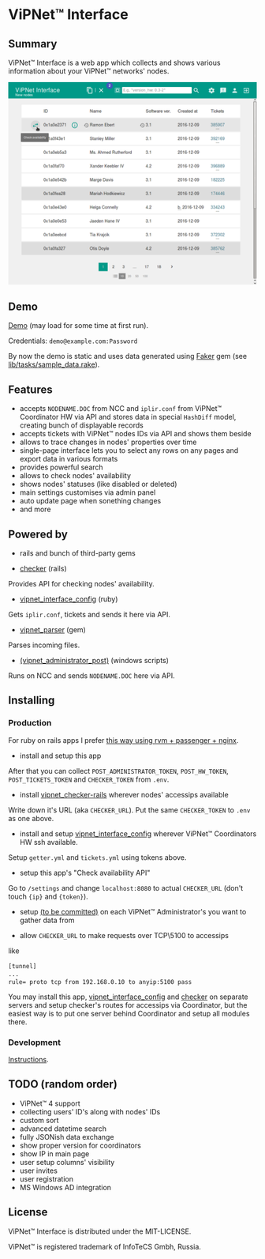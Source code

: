 # ViPNet™ Interface

## Summary

ViPNet™ Interface is a web app which collects and shows various information about your ViPNet™ networks' nodes.

![ViPNet™ Interface main window](/doc/img/main.png?raw=true)

## Demo

[Demo](https://vipnet-interface-demo.herokuapp.com) (may load for some time at first run).

Credentials: `demo@example.com:Password`

By now the demo is static and uses data generated using [Faker](https://github.com/stympy/faker) gem (see [lib/tasks/sample_data.rake](sample_data.rake)).

## Features

* accepts `NODENAME.DOC` from NCC and `iplir.conf` from ViPNet™ Coordinator HW via API and stores data in special `HashDiff` model, creating bunch of displayable records
* accepts tickets with ViPNet™ nodes IDs via API and shows them beside
* allows to trace changes in nodes' properties over time
* single-page interface lets you to select any rows on any pages and export data in various formats
* provides powerful search
* allows to check nodes' availability
* shows nodes' statuses (like disabled or deleted)
* main settings customises via admin panel
* auto update page when sonething changes
* and more

## Powered by

* rails and bunch of third-party gems

* [checker](https://github.com/kengho/checker) (rails)

Provides API for checking nodes' availability.

* [vipnet_interface_config](https://github.com/kengho/vipnet_interface_config) (ruby)

Gets `iplir.conf`, tickets and sends it here via API.

* [vipnet_parser](https://github.com/kengho/vipnet_parser) (gem)

Parses incoming files.

* [(vipnet_administrator_post)](https://github.com/kengho/vipnet_administrator_post) (windows scripts)

Runs on NCC and sends `NODENAME.DOC` here via API.

## Installing

### Production

For ruby on rails apps I prefer [this way using rvm + passenger + nginx](https://www.phusionpassenger.com/library/walkthroughs/deploy/ruby/ownserver/nginx/oss/install_language_runtime.html/).

* install and setup this app

After that you can collect `POST_ADMINISTRATOR_TOKEN`, `POST_HW_TOKEN`, `POST_TICKETS_TOKEN` and `CHECKER_TOKEN` from `.env`.

* install [vipnet_checker-rails](https://github.com/kengho/vipnet_checker-rails) wherever nodes' accessips available

Write down it's URL (aka `CHECKER_URL`). Put the same `CHECKER_TOKEN` to `.env` as one above.

* install and setup [vipnet_interface_config](https://github.com/kengho/vipnet_interface_config) wherever ViPNet™ Coordinators HW ssh available.

Setup `getter.yml` and `tickets.yml` using tokens above.

* setup this app's "Check availability API"

 Go to `/settings` and change `localhost:8080` to actual `CHECKER_URL` (don't touch `{ip}` and `{token}`).

* setup [(to be committed)](https://github.com/kengho/) on each ViPNet™ Administrator's you want to gather data from

* allow `CHECKER_URL` to make requests over TCP\5100 to accessips

like
```
[tunnel]
...
rule= proto tcp from 192.168.0.10 to anyip:5100 pass
```

You may install this app, [vipnet_interface_config](https://github.com/kengho/vipnet_interface_config) and [checker](https://github.com/kengho/vipnet_checker) on separate servers and setup checker's routes for accessips via Coordinator, but the easiest way is to put one server behind Coordinator and setup all modules there.

### Development

[Instructions](https://gist.github.com/kengho/37f3591a525454567b454d165dbc0132).

## TODO (random order)

* ViPNet™ 4 support
* collecting users' ID's along with nodes' IDs
* custom sort
* advanced datetime search
* fully JSONish data exchange
* show proper version for coordinators
* show IP in main page
* user setup columns' visibility
* user invites
* user registration
* MS Windows AD integration

## License

ViPNet™ Interface is distributed under the MIT-LICENSE.

ViPNet™ is registered trademark of InfoTeCS Gmbh, Russia.
